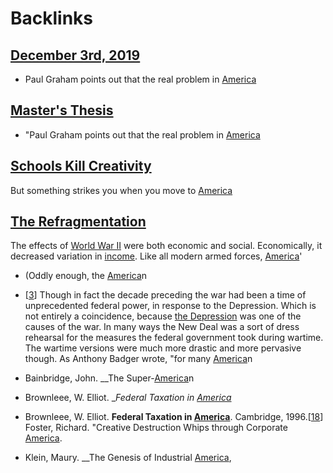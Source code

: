 
# Backlinks
## [December 3rd, 2019](<December 3rd, 2019.md>)
- Paul Graham points out that the real problem in [America](<America.md>)

## [Master's Thesis](<Master's Thesis.md>)
- "Paul Graham points out that the real problem in [America](<America.md>)

## [Schools Kill Creativity](<Schools Kill Creativity.md>)
But something strikes you when you move to [America](<America.md>)

## [The Refragmentation](<The Refragmentation.md>)
The effects of [World War II](<World War II.md>) were both economic and social. Economically, it decreased variation in [income](<income.md>). Like all modern armed forces, [America](<America.md>)'

- (Oddly enough, the [America](<America.md>)n

- [[3]()] Though in fact the decade preceding the war had been a time of unprecedented federal power, in response to the Depression. Which is not entirely a coincidence, because [the Depression](<the Depression.md>) was one of the causes of the war. In many ways the New Deal was a sort of dress rehearsal for the measures the federal government took during wartime. The wartime versions were much more drastic and more pervasive though. As Anthony Badger wrote, "for many [America](<America.md>)n

- Bainbridge, John. __The Super-[America](<America.md>)n

- Brownleee, W. Elliot. __Federal Taxation in [America](<America.md>)_

- Brownleee, W. Elliot. __Federal Taxation in [America](<America.md>)__. Cambridge, 1996.[[18]()] Foster, Richard. "Creative Destruction Whips through Corporate [America](<America.md>).

- Klein, Maury. __The Genesis of Industrial [America](<America.md>),

